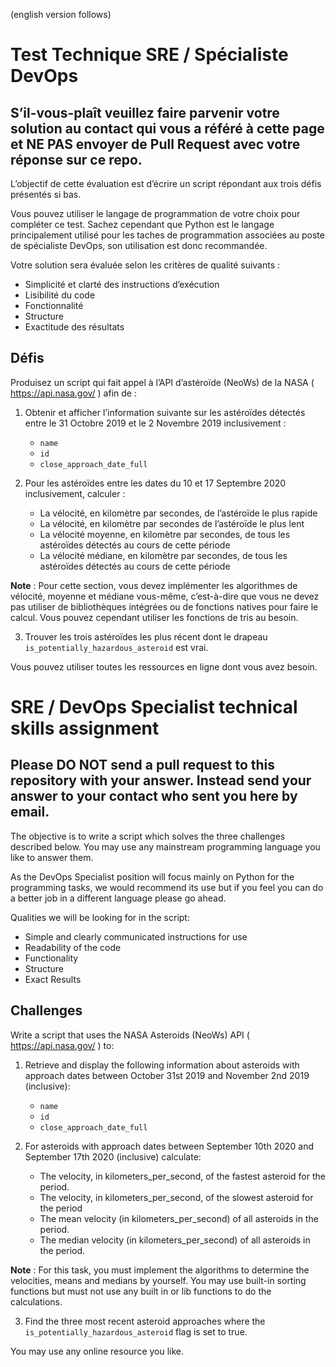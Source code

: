 (english version follows)

# Test Technique SRE / Spécialiste DevOps

## S’il-vous-plaît veuillez faire parvenir votre solution au contact qui vous a référé à cette page et NE PAS envoyer de Pull Request avec votre réponse sur ce repo.

L’objectif de cette évaluation est d’écrire un script répondant aux trois défis présentés si bas.

Vous pouvez utiliser le langage de programmation de votre choix pour compléter ce test. Sachez cependant que Python est le langage principalement utilisé pour les taches de programmation associées au poste de spécialiste DevOps, son utilisation est donc recommandée.

Votre solution sera évaluée selon les critères de qualité suivants : 
-	Simplicité et clarté des instructions d’exécution
-	Lisibilité du code
-	Fonctionnalité
-	Structure
-	Exactitude des résultats

## Défis 

Produisez un script qui fait appel à l’API d’astéroïde (NeoWs) de la NASA ( https://api.nasa.gov/ ) afin de : 

1)	Obtenir et afficher l’information suivante sur les astéroïdes détectés entre le 31 Octobre 2019 et le 2 Novembre 2019 inclusivement : 
      - `name`
      - `id`
      - `close_approach_date_full`
   
2)	Pour les astéroïdes entre les dates du 10 et 17 Septembre 2020 inclusivement, calculer : 
      - La vélocité, en kilomètre par secondes, de l’astéroïde le plus rapide 
      - La vélocité, en kilomètre par secondes de l’astéroïde le plus lent 
      - La vélocité moyenne, en kilomètre par secondes, de tous les astéroïdes détectés au cours de cette période
      - La vélocité médiane, en kilomètre par secondes, de tous les astéroïdes détectés au cours de cette période

**Note** : Pour cette section, vous devez implémenter les algorithmes de vélocité, moyenne et médiane vous-même, c’est-à-dire que vous ne devez pas utiliser de bibliothèques intégrées ou de fonctions natives pour faire le calcul. Vous pouvez cependant utiliser les fonctions de tris au besoin. 

3)	Trouver les trois astéroïdes les plus récent dont le drapeau `is_potentially_hazardous_asteroid` est vrai.

Vous pouvez utiliser toutes les ressources en ligne dont vous avez besoin. 




# SRE / DevOps Specialist technical skills assignment 

## Please DO NOT send a pull request to this repository with your answer.  Instead send your answer to your contact who sent you here by email.

The objective is to write a script which solves the three challenges described below. You may use any mainstream programming language you like to answer them.

As the DevOps Specialist position will focus mainly on Python for the programming tasks, we would recommend its use but if you feel you can do a better job in a different language please go ahead.

Qualities we will be looking for in the script: 
- Simple and clearly communicated instructions for use 
- Readability of the code 
- Functionality 
- Structure 
- Exact Results

## Challenges

Write a script that uses the NASA Asteroids (NeoWs) API ( https://api.nasa.gov/ ) to:

1. Retrieve and display the following information about asteroids with approach dates between October 31st 2019 and November 2nd 2019 (inclusive): 

   - `name`
   - `id`
   - `close_approach_date_full`

2. For asteroids with approach dates between September 10th 2020 and September 17th 2020 (inclusive) calculate: 

   - The velocity, in kilometers_per_second, of the fastest asteroid for the period.
   - The velocity, in kilometers_per_second, of the slowest asteroid for the period
   - The mean velocity (in kilometers_per_second) of all asteroids in the period.
   - The median velocity (in kilometers_per_second) of all asteroids in the period.

**Note** : For this task, you must implement the algorithms to determine the velocities, means and medians by yourself.  You may use built-in sorting functions but must not use any built in or lib functions to do the calculations.

3. Find the three most recent asteroid approaches where the `is_potentially_hazardous_asteroid` flag is set to true.

You may use any online resource you like.
